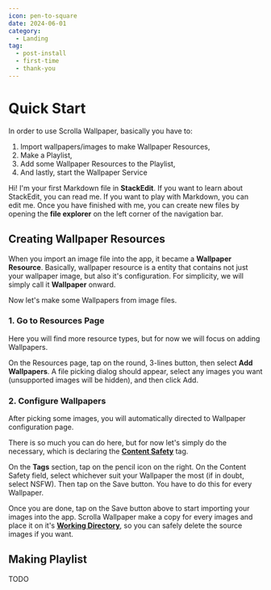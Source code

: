 ```yaml
---
icon: pen-to-square
date: 2024-06-01
category:
  - Landing
tag:
  - post-install
  - first-time
  - thank-you
---
```


# Quick Start

In order to use Scrolla Wallpaper, basically you have to:

1.  Import wallpapers/images to make Wallpaper Resources,
2.  Make a Playlist,
3.  Add some Wallpaper Resources to the Playlist,
4.  And lastly, start the Wallpaper Service

Hi! I'm your first Markdown file in **StackEdit**. If you want to learn about StackEdit, you can read me. If you want to play with Markdown, you can edit me. Once you have finished with me, you can create new files by opening the **file explorer** on the left corner of the navigation bar.

## Creating Wallpaper Resources

When you import an image file into the app, it became a **Wallpaper Resource**. Basically, wallpaper resource is a entity that contains not just your wallpaper image, but also it's configuration. For simplicity, we will simply call it **Wallpaper** onward.

Now let's make some Wallpapers from image files.

### 1. Go to Resources Page

Here you will find more resource types, but for now we will focus on adding Wallpapers.

On the Resources page, tap on the round, 3-lines button, then select **Add Wallpapers**. A file picking dialog should appear, select any images you want (unsupported images will be hidden), and then click Add.

### 2. Configure Wallpapers

After picking some images, you will automatically directed to Wallpaper configuration page.

There is so much you can do here, but for now let's simply do the necessary, which is declaring the [**Content Safety**](legals/content-safety-tag) tag.

On the **Tags** section, tap on the pencil icon on the right. On the Content Safety field, select whichever suit your Wallpaper the most (if in doubt, select NSFW). Then tap on the Save button. You have to do this for every Wallpaper.

Once you are done, tap on the Save button above to start importing your images into the app. Scrolla Wallpaper make a copy for every images and place it on it's [**Working Directory**](configurations/working-directory), so you can safely delete the source images if you want.

## Making Playlist

TODO

